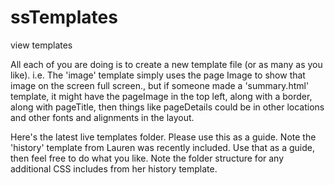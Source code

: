 # ssTemplates
view templates

All each of you are doing is to create a new template file (or as many as you like).  i.e.  The 'image' template simply uses the page Image to show that image on the screen full screen., but if someone made a  'summary.html' template, it might have the pageImage in the top left, along with a border, along with pageTitle, then things like pageDetails could be in other locations and other fonts and alignments in the layout.

Here's the latest live templates folder.  Please use this as a guide.  Note the 'history' template from Lauren was recently included.  Use that as a guide, then feel free to do what you like.  Note the folder structure for any additional CSS includes from her history template.
